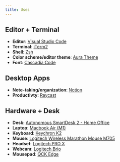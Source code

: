 ```yaml
---
title: Uses
---
```


## Editor + Terminal

- **Editor**: [Visual Studio Code](https://code.visualstudio.com/)
- **Terminal**: [iTerm2](https://iterm2.com/)
- **Shell**: [Zsh](https://ohmyz.sh/)
- **Color scheme/editor theme**: [Aura Theme](https://marketplace.visualstudio.com/items?itemName=DaltonMenezes.aura-theme)
- **Font**: [Cascadia Code](https://github.com/microsoft/cascadia-code)

## Desktop Apps

- **Note-taking/organization**: [Notion](https://www.notion.so/)
- **Productivty**: [Raycast](https://www.raycast.com/)

## Hardware + Desk

- **Desk**: [Autonomous SmartDesk 2 - Home Office](https://www.autonomous.ai/standing-desks/smartdesk-2-home)
- **Laptop**: [Macbook Air (M1)](https://www.apple.com/macbook-air/)
- **Keyboard**: [Keychron K2](https://www.keychron.com/products/keychron-k2-wireless-mechanical-keyboard)
- **Mouse**: [Logitech Wireless Marathon Mouse M705](https://www.logitech.com/en-us/product/m705)
- **Headset**: [Logitech PRO X](https://www.logitechg.com/en-us/products/gaming-audio/pro-x-gaming-headset-blue-voice-mic-tech.981-000817.html)
- **Webcam**: [Logitech Brio](https://www.logitech.com/en-us/products/webcams/brio-4k-hdr-webcam.960-001105.html)
- **Mousepad**: [QCK Edge](https://steelseries.com/gaming-mousepads/qck-edge-series#qck-edge-large)
